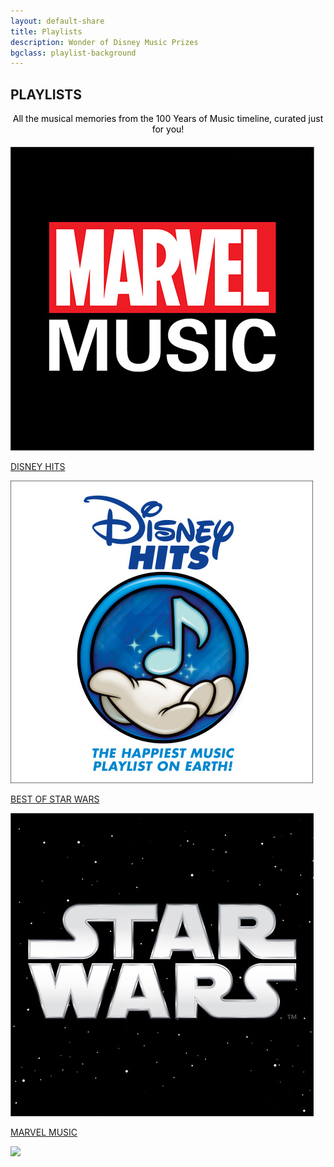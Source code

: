 ```yaml
---
layout: default-share
title: Playlists
description: Wonder of Disney Music Prizes
bgclass: playlist-background
---
```

<section class="prizes">
    <h1>PLAYLISTS</h1>
    <p style="color:black;text-align:center; margin:0;margin-bottom:20px;">All the musical memories from the 100 Years of Music timeline, curated just for you!</p>
    <div class="prizes-wrapper plist">
        <div class="playlists">
                <a href="http://disneymusic.co/disneyhitsplaylists" target="_blank">
                    <div class="playlist">
                        <div><img src="/assets/images/playlist1.jpg"></div>
                        <p>DISNEY HITS</p>
                    </div>
                </a>
            <a href="https://disneymusic.co/StarWarsBestOf" target="_blank">
                <div class="playlist">
                    <div><img src="/assets/images/playlist3.jpg"></div>
                    <p>BEST OF STAR WARS</p>
                </div>
            </a>
            <a href="https://hollywoodrecs.co/MarvelMusic" target="_blank">
                <div class="playlist">
                    <div><img src="/assets/images/playlist2.jpg"></div>
                    <p>MARVEL MUSIC</p>
                </div>
            </a>
        </div>
    </div>
</section>

<section class="platinum-logo">
    <img src="../assets/images/platinum-logo.png">
</section>